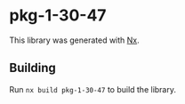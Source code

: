 # pkg-1-30-47

This library was generated with [Nx](https://nx.dev).

## Building

Run `nx build pkg-1-30-47` to build the library.
